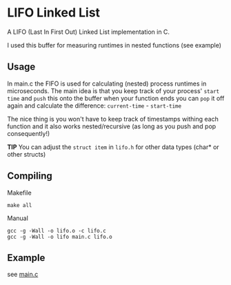 LIFO Linked List
======

A LIFO (Last In First Out) Linked List implementation in C.

I used this buffer for measuring runtimes in nested functions (see example)

## Usage

In main.c the FIFO is used for calculating (nested) process runtimes in microseconds. The main idea is that you keep 
track of your process' `start time` and `push` this onto the buffer when your function ends you can `pop` it off again 
and calculate the difference: `current-time` - `start-time`

The nice thing is you won't have to keep track of timestamps withing each function and it also 
works nested/recursive (as long as you push and pop consequently!)

__TIP__ You can adjust the `struct item` in `lifo.h` for other data types (char* or other structs)

## Compiling 

Makefile    
    
    make all
    
Manual
    
    gcc -g -Wall -o lifo.o -c lifo.c
    gcc -g -Wall -o lifo main.c lifo.o  
    
## Example

see [main.c](https://github.com/vdevos/C-LIFO/blob/master/main.c)

    

